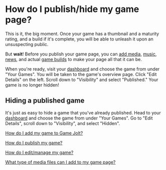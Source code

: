 # How do I publish/hide my game page?

This is it, the big moment. Once your game has a thumbnail and a maturity rating, and a build if it's complete, you will be able to unleash it upon an unsuspecting public.

But **wait**! Before you publish your game page, you can [add media](/game-media/index.md), [music](/add-music/index.md), [news](/news-update/index.md), and actual [game builds](/add-build/index.md) to make your page all that it can be.

When you're ready, visit your [dashboard](http://gamejolt.com/dashboard/) and choose the game from under "Your Games". You will be taken to the game's overview page. Click "Edit Details" on the left. Scroll down to "Visibility" and select "Published." Your game is no longer hidden!

## Hiding a published game

It's just as easy to hide a game that you've already published. Head to your [dashboard](http://gamejolt.com/dashboard/) and choose the game from under "Your Games". Go to "Edit Details", scroll down to "Visibility", and select "Hidden".

[How do I add my game to Game Jolt?](/add-game/index.md)

[How do I publish my game?](/publish-game/index.md)

[How do I edit/manage my game?](/edit-game/index.md)

[What type of media files can I add to my game page?](/game-media/index.md)
